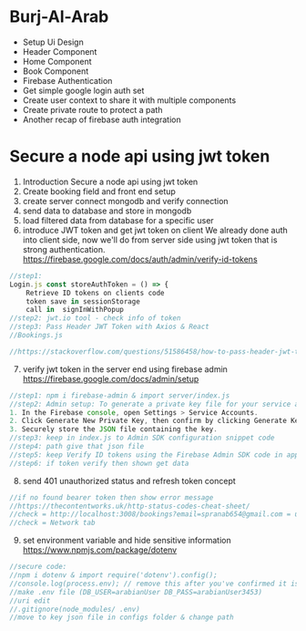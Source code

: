 # Burj-Al-Arab 
- Setup Ui Design
 - Header Component
 - Home Component
 - Book Component
- Firebase Authentication
- Get simple google login auth set
- Create user context to share it with multiple components
- Create private route to protect a path
- Another recap of firebase auth integration

# Secure a node api using jwt token
1. Introduction Secure a node api using jwt token
2. Create booking field and front end setup
3. create server connect mongodb and verify connection
4. send data to database and store in mongodb
5. load filtered data from database for a specific user
6. introduce JWT token and get jwt token on client 
We already done auth into client side, now we'll do from server side using jwt token that is strong authentication.  
https://firebase.google.com/docs/auth/admin/verify-id-tokens   
```js
//step1: 
Login.js const storeAuthToken = () => { 
    Retrieve ID tokens on clients code
    token save in sessionStorage
    call in  signInWithPopup
//step2: jwt.io tool - check info of token
//step3: Pass Header JWT Token with Axios & React
//Bookings.js

//https://stackoverflow.com/questions/51586458/how-to-pass-header-jwt-token-with-axios-react    
```

7. verify jwt token in the server end using firebase admin
https://firebase.google.com/docs/admin/setup  
```js
//step1: npm i firebase-admin & import server/index.js
//step2: Admin setup: To generate a private key file for your service account:
1. In the Firebase console, open Settings > Service Accounts.
2. Click Generate New Private Key, then confirm by clicking Generate Key.
3. Securely store the JSON file containing the key.
//step3: keep in index.js to Admin SDK configuration snippet code
//step4: path give that json file
//step5: keep Verify ID tokens using the Firebase Admin SDK code in app.get function with condition
//step6: if token verify then shown get data
```

8. send 401 unauthorized status and refresh token concept
```js
//if no found bearer token then show error message
//https://thecontentworks.uk/http-status-codes-cheat-sheet/
//check = http://localhost:3008/bookings?email=spranab654@gmail.com = un-authorized
//check = Network tab
```
9. set environment variable and hide sensitive information
https://www.npmjs.com/package/dotenv  
```js
//secure code:
//npm i dotenv & import require('dotenv').config();
//console.log(process.env); // remove this after you've confirmed it is working
//make .env file (DB_USER=arabianUser DB_PASS=arabianUser3453)
//uri edit
//.gitignore(node_modules/ .env)
//move to key json file in configs folder & change path
```